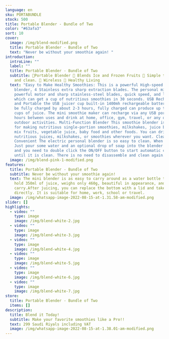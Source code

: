 ```yaml
---
language: en
sku: PORTABUNDLE
stock: 500
title: Portable Blender - Bundle of Two
color: "#63afa3"
sort: 10
cover:
  image: /img/blend-modified.png
  title: Portable Blender - Bundle of Two
  text: "Never be without your smoothie again! "
introduction:
  introLine: ""
  label: ""
  title: Portable Blender - Bundle of Two
  subtitle: 🍓Portable Blender 🍊 Blends Ice and Frozen Fruits 🍉 Simple to use
    and clean. 🍇 Wireless 🥑 Healthy Living
  text: "Easy to Make Healthy Smoothies: This is a powerful High-speed Personal
    blender, 4 Stainless extra sharp extraction blades. The personal mixer has a
    powerful motor and sharp stainless-steel blades, quick speed, and long life,
    which can get a cup of nutritious smoothies in 30 seconds. USB Rechargeable
    and Portable the USB juicer cup built-in 1400mh rechargeable battery. It can
    be fully charged by about 2-3 hours, fully charged can produce up to 10-15
    cups of juice. The mini smoothie maker can recharge via any USB port for 2-3
    hours between uses and drink at home, office, gym, travel, or any other
    outdoor activities. Multi-Function Blender This smoothie blender is great
    for making nutritious single-portion smoothies, milkshakes, juice blends,
    mix fruits, vegetable juice, baby food and other foods. You can drink
    nutritious juices, milkshakes, or smoothies wherever you want. Clean and
    Convenient The electric personal blender is so easy to clean. When cleaning,
    Just pour some water and an optional drop of soap into the blender bottle,
    and you need to double click the ON/OFF button to start automatic cleaning
    until it is clean. There is no need to disassemble and clean again."
  image: /img/blend-pink-1-modified.png
features:
  title: Portable Blender - Bundle of Two
  subtitle: Never be without your smoothie again!
  text: The mini blender is as easy to carry around as a water bottle that can
    hold 350ml of juice, weighs only 460g, beautiful in appearance, and easy to
    carry.After juicing, you can replace the bottom with a lid and take it away
    directly. It is suitable for home, work, school or travel.
  image: /img/whatsapp-image-2022-08-15-at-1.31.58-am-modified.png
slider: []
highlights:
  - video: ""
    type: image
    image: /img/blend-white-2.jpg
  - video: ""
    type: image
    image: /img/blend-white-3.jpg
  - video: ""
    type: image
    image: /img/blend-white-4.jpg
  - video: ""
    type: image
    image: /img/blend-white-5.jpg
  - video: ""
    type: image
    image: /img/blend-white-6.jpg
  - video: ""
    type: image
    image: /img/blend-white-7.jpg
store:
  title: Portable Blender - Bundle of Two
  items: []
description:
  title: Blend it Today!
  subtitle: Make your favorite smoothies like a Pro!!
  text: 299 Saudi Riyals including VAT
  image: /img/whatsapp-image-2022-08-15-at-1.38.01-am-modified.png
---
```

